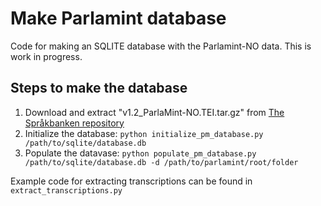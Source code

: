 # Make Parlamint database

Code for making an SQLITE database with the Parlamint-NO data. This is work in progress.

## Steps to make the database
1. Download and extract "v1.2_ParlaMint-NO.TEI.tar.gz" from [The Språkbanken repository](https://www.nb.no/sprakbanken/ressurskatalog/oai-nb-no-sbr-77/)
2. Initialize the database: ```python initialize_pm_database.py /path/to/sqlite/database.db```
3. Populate the datavase: ```python populate_pm_database.py /path/to/sqlite/database.db -d /path/to/parlamint/root/folder```

Example code for extracting transcriptions can be found in ```extract_transcriptions.py```